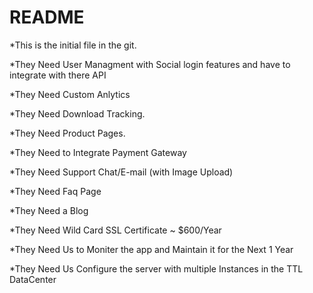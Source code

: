 # README

*This is the initial file in the git.
 
 
 
 
*They Need User Managment with Social login features and have to integrate with there API

*They Need Custom Anlytics

*They Need Download Tracking.

*They Need Product Pages.

*They Need to Integrate Payment Gateway

*They Need Support Chat/E-mail (with Image Upload)

*They Need Faq Page

*They Need a Blog 

*They Need Wild Card SSL Certificate ~ $600/Year

*They Need Us to Moniter the app and Maintain it for the Next 1 Year

*They Need Us Configure the server with multiple Instances in the TTL DataCenter

 
 
